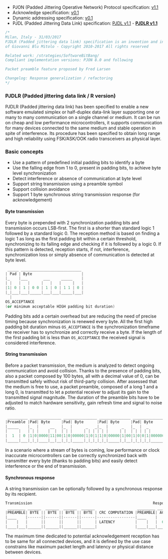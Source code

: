 - PJON (Padded Jittering Operative Network) Protocol specification:
[v1.1](/specification/PJON-protocol-specification-v1.1.md)
- Acknowledge specification: [v0.1](/specification/PJON-protocol-acknowledge-specification-v0.1.md)
- Dynamic addressing specification: [v0.1](/specification/PJON-dynamic-addressing-specification-v0.1.md)
- PJDL (Padded Jittering Data Link) specification:
[PJDL v1.1](/strategies/SoftwareBitBang/specification/PJDL-specification-v1.1.md) - **[PJDLR v1.1](/strategies/OverSampling/specification/PJDLR-specification-v1.1.md)**

```cpp
/*
Milan, Italy - 31/03/2017
PJDLR (Padded jittering data link) specification is an invention and intellectual property
of Giovanni Blu Mitolo - Copyright 2010-2017 All rights reserved

Related work: /strategies/SoftwareBitBang/
Compliant implementation versions: PJON 8.0 and following

Packet preamble feature proposed by Fred Larsen

Changelog: Response generalization / refactoring
*/
```
### PJDLR (Padded jittering data link / R version)
PJDLR (Padded jittering data link) has been specified to enable a new software emulated simplex or half-duplex data-link layer supporting one or many to many communication on a single channel or medium. It can be run on cheap and low performance microcontrollers, it supports communication for many devices connected to the same medium and stable operation in spite of interference. Its procedure has been specified to obtain long range and high reliability using FSK/ASK/OOK radio transceivers as physical layer.

### Basic concepts
* Use a pattern of predefined initial padding bits to identify a byte
* Use the falling edge from 1 to 0, present in padding bits, to achieve byte level synchronization
* Detect interference or absence of communication at byte level
* Support string transmission using a preamble symbol
* Support collision avoidance
* Support 1 byte synchronous string transmission response (for acknowledgement)

#### Byte transmission
Every byte is prepended with 2 synchronization padding bits and transmission occurs LSB-first. The first is a shorter than standard logic 1 followed by a standard logic 0. The reception method is based on finding a logic 1 as long as the first padding bit within a certain threshold, synchronizing to its falling edge and checking if it is followed by a logic 0. If this pattern is detected, reception starts, if not, interference, synchronization loss or simply absence of communication is detected at byte level.  
```cpp  
 _____ ___________________________
| Pad | Byte                      |
|_    |___       ___     _____    |
| |   |   |     |   |   |     |   |
|1| 0 | 1 | 0 0 | 1 | 0 | 1 1 | 0 |
|_|___|___|_____|___|___|_____|___|
  |
OS_ACCEPTANCE
(or minimum acceptable HIGH padding bit duration)
```
Padding bits add a certain overhead but are reducing the need of precise timing because synchronization is renewed every byte. All the first high padding bit duration minus `OS_ACCEPTANCE` is the synchronization timeframe the receiver has to synchronize and correctly receive a byte. If the length of the first padding bit is less than `OS_ACCEPTANCE` the received signal is considered interference.

#### String transmission
Before a packet transmission, the medium is analyzed to detect ongoing communication and avoid collision. Thanks to the presence of padding bits, also a packet composed by 100 bytes, all with a decimal value of 0, can be transmitted safely without risk of third-party collision. After assessed that the medium is free to use, a packet preamble, composed of a long 1 and a long 0, is transmitted to let a potential receiver to adjust its gain to the transmitted signal magnitude. The duration of the preamble bits have to be adjusted to match hardware sensitivity, gain refresh time and signal to noise ratio.

```cpp   
 _________ ______________ _______________ ______________ ______________
|Preamble |Pad| Byte     |Pad| Byte      |Pad| Byte     |Pad| Byte     |
|_____    |_  |     __   |_  |      _   _|_  |      _   |_  |  _       |
|     |   | | |    |  |  | | |     | | | | | |     | |  | | | | |      |
|  1  | 0 |1|0|0000|11|00|1|0|00000|1|0|1|1|0|00000|1|00|1|0|0|1|000000|
|_____|___|_|_|____|__|__|_|_|_____|_|_|_|_|_|_____|_|__|_|_|_|_|______|
```
In a scenario where a stream of bytes is coming, low performance or clock inaccurate microcontrollers can be correctly synchronized back with transmitter every byte (thanks to padding bits) and easily detect interference or the end of transmission.


#### Synchronous response
A string transmission can be optionally followed by a synchronous response by its recipient.
```cpp  
Transmission                                                      Response
 ________ ______  ______  ______  ______                   ________ _____
|PREAMBLE| BYTE || BYTE || BYTE || BYTE | CRC COMPUTATION |PREAMBLE| ACK |
|____    |------||------||------||------|-----------------|____    |     |
|    |   |      ||      ||      ||      | LATENCY         |    |   |  6  |
|____|___|______||______||______||______|                 |____|___|_____|
```

The maximum time dedicated to potential acknowledgement reception has to be same for all connected devices, and it is defined by the use case constrains like maximum packet length and latency or physical distance between devices.
